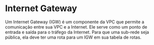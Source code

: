 # Internet Gateway

Um Internet Gateway (IGW) é um componente da VPC que permite a comunicação entre sua VPC e a Internet. Ele serve como um ponto de entrada e saída para o tráfego da Internet. Para que uma sub-rede seja pública, ela deve ter uma rota para um IGW em sua tabela de rotas.